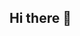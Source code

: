 ## Hi there 👋

<!--
**Joyymoonh/Joyymoonh** is a ✨ _special_ ✨ repository because its `README.md` (this file) appears on your GitHub profile.

Here are some ideas to get you started:

- 🔭 I’m currently working on 3d RES, Embodied Intelligence, Multimodal Large Language Model and Lexical Semantic Change(NLP).
- 🌱 I’m currently learning how to use UE.
- 💬 Ask me about everything you want, but I don't guarantee that I can offer effective help QAQ.
- 📫 How to reach me: Maybe a issue?
- ⚡ Fun fact: Delta Force enthusiast.A guitarist of Witness band.

-->
